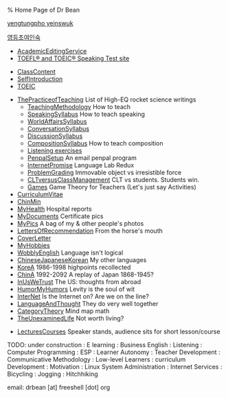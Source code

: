 % Home Page of Dr Bean

[yengtungpho yeinswuk](http://localmap.co.kr/web/splus/kmap/list.php?sigun=6110000&gugun=3180000&keyno=257)

[영등초여인숙](http://localmap.co.kr/web/splus/kmap/list.php?sigun=6110000&gugun=3180000&keyno=257)

- [AcademicEditingService ](AcademicEditingService.html)
- [TOEFL® and TOEIC® Speaking Test site](toeflic)

<!-- end of list -->

-   [ClassContent](Contents.html)
-   [SelfIntroduction](SelfIntroduction.html)
-   [TOEIC](TOEIC.html)

<!-- end of list -->

- [ThePracticeofTeaching](ThePracticeofTeaching.html) List of High-EQ rocket science writings
  -   [TeachingMethodology](TeachingMethodology.html) How to teach
  -   [SpeakingSyllabus](SpeakingSyllabus.html) How to teach speaking
  -   [WorldAffairsSyllabus](WorldAffairsSyllabus.html)
  -   [ConversationSyllabus](ConversationSyllabus.html)
  -   [DiscussionSyllabus](DiscussionSyllabus.html)
  -   [CompositionSyllabus](CompositionSyllabus.html) How to teach composition
  -   [Listening exercises](http://web.nuu.edu.tw/~greg/DictationExercises.html)
  -   [PenpalSetup](PenpalSetup.html) An email penpal program
  -   [InternetPromise](InternetPromise.html) Language Lab Redux
  -   [ProblemGrading](ProblemGrading.html) Immovable object vs irresistible force
  -   [CLTversusClassManagement](CLTversusClassManagement.html) CLT vs students. Students win.
  -   [Games](Games.html) Game Theory for Teachers (Let's just say Activities)
- [CurriculumVitae](CurriculumVitae.html)
- [ChinMin](ChinMin.html)
- [MyHealth](MyHealth.html) Hospital reports
- [MyDocuments](MyDocuments.html) Certificate pics
- [MyPics](http://drbean.sdf.org/pics) A bag of my & other people's photos
- [LettersOfRecommendation](LettersOfRecommendation.html) From the horse's mouth
- [CoverLetter](CoverLetter.html)
- [MyHobbies](MyHobbies.html)
- [WobblyEnglish](WobblyEnglish.html) Language isn't logical
- [ChineseJapaneseKorean](ChineseJapaneseKorean.html) My other languages
- [KoreA](KoreA.html) 1986-1998 highpoints recollected
- [ChinA](ChinA.html) 1992-2092 A replay of Japan 1868-1945?
- [InUsWeTrust](InUsWeTrust.html) The US: thoughts from abroad
- [HumorMyHumors](HumorMyHumors.html) Levity is the soul of wit
- [InterNet](InterNet.html) Is the Internet on? Are we on the line?
- [LanguageAndThought](LanguageAndThought.html) They do very well together
- [CategoryTheory](CategoryTheory.html) Mind map math
- [TheUnexaminedLife](TheUnexaminedLife.html) Not worth living?

<!-- end of list -->

- [LecturesCourses](LecturesCourses.html) Speaker stands, audience sits for short lesson/course

TODO: under construction
:   E learning
:   Business English
:   Listening
:   Computer Programming
:   ESP
:   Learner Autonomy
:   Teacher Development
:   Communicative Methodology
:   Low-level Learners
:   curriculum Development
:   Motivation
:   Linux System Administration
:   Internet Services
:   Bicycling
:   Jogging
:   Hitchhiking

email: drbean [at] freeshell [dot] org
